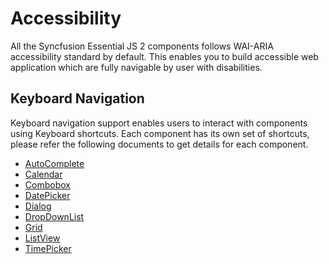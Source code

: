 # Accessibility

All the Syncfusion Essential JS 2 components follows WAI-ARIA accessibility standard by default.
This enables you to build accessible web application which are fully navigable by user with
disabilities.

## Keyboard Navigation

Keyboard navigation support enables users to interact with components using Keyboard shortcuts.
Each component has its own set of shortcuts, please refer the following documents to get details for
each component.

* [AutoComplete](../auto-complete/accessibility)
* [Calendar](../calendar/accessibility)
* [Combobox](../combo-box/accessibility)
* [DatePicker](../datepicker/accessibility)
* [Dialog](../dialog/accessibility)
* [DropDownList](../drop-down-list/accessibility)
* [Grid](../grid/accessibility)
* [ListView](../list-view/accessibility)
* [TimePicker](../timepicker/accessibility)